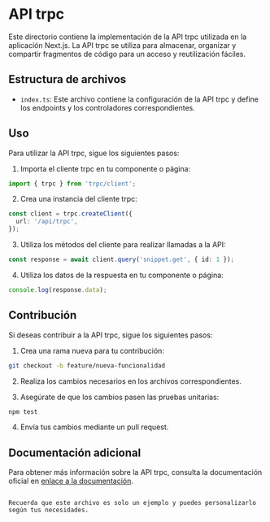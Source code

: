 # API trpc

Este directorio contiene la implementación de la API trpc utilizada en la aplicación Next.js. La API trpc se utiliza para almacenar, organizar y compartir fragmentos de código para un acceso y reutilización fáciles.

## Estructura de archivos

- `index.ts`: Este archivo contiene la configuración de la API trpc y define los endpoints y los controladores correspondientes.

## Uso

Para utilizar la API trpc, sigue los siguientes pasos:

1. Importa el cliente trpc en tu componente o página:

```typescript
import { trpc } from 'trpc/client';
```

2. Crea una instancia del cliente trpc:

```typescript
const client = trpc.createClient({
  url: '/api/trpc',
});
```

3. Utiliza los métodos del cliente para realizar llamadas a la API:

```typescript
const response = await client.query('snippet.get', { id: 1 });
```

4. Utiliza los datos de la respuesta en tu componente o página:

```typescript
console.log(response.data);
```

## Contribución

Si deseas contribuir a la API trpc, sigue los siguientes pasos:

1. Crea una rama nueva para tu contribución:

```bash
git checkout -b feature/nueva-funcionalidad
```

2. Realiza los cambios necesarios en los archivos correspondientes.

3. Asegúrate de que los cambios pasen las pruebas unitarias:

```bash
npm test
```

4. Envía tus cambios mediante un pull request.

## Documentación adicional

Para obtener más información sobre la API trpc, consulta la documentación oficial en [enlace a la documentación](https://trpc.io/docs).

```

Recuerda que este archivo es solo un ejemplo y puedes personalizarlo según tus necesidades.